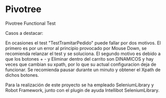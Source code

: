 # Pivotree
Pivotree Functional Test

Casos a destacar:

En ocasiones el test "TestTramitarPedido" puede fallar por dos motivos. El primero es por un error al principio provocado por Mouse Down, se recomienda relanzar el test y se soluciona. El segundo motivo es debido a que los botones + - y Eliminar dentro del carrito son DINAMICOS y hay veces que cambian su xpath, por lo que su actual configuracion deja de funcionar. Se recomienda pausar durante un minuto y obtener el Xpath de dichos botones.

Para la realización de este proyecto se ha empleado SeleniumLibrary y Robot Framework, junto con el plugin de ayuda  Intellibot SeleniumLibrary.
